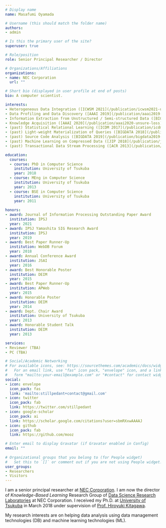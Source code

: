 ```yaml
---
# Display name
name: Masafumi Oyamada

# Username (this should match the folder name)
authors:
- admin

# Is this the primary user of the site?
superuser: true

# Role/position
role: Senior Principal Researcher / Director

# Organizations/Affiliations
organizations:
- name: NEC Corporation
  url: ""

# Short bio (displayed in user profile at end of posts)
bio: A computer scientist.

interests:
- Heterogeneous Data Integration ([ICWSM 2021](/publication/icwsm2021-uil), [SFDI 2021](/publication/sfdi2021-entity-matching-string-transformation), [SIGIR 2022](/publication/dblp-conferencessigirym-22))
- Data Profiling and Data Discovery ([AAAI 2019](/publication/aaai2019-meimei), [ICDE 2021](/publication/icde2021-pexeso))
- Information Extraction from Unstructured / Semi-structured Data ([BIGDATA 2019](/publication/bigdata2019-script-analysis), [EMNLP 2021](/publication/emnlp2021-taxonomy-enrichment))
- Knowledge Acquisition ([AAAI 2020](/publication/aaai2020-unsure-loss), [PAKDD 2021](/publication/pakdd2021-prototype))
- (past) Statistical Relational Learning ([ICDM 2017](/publication/icdm2017-relational-mixture-of-experts), [PAKDD 2017](/publication/pakdd2017-topic-bi-clustering))
- (past) Light-weight Materialization of Queries ([BIGDATA 2018](/publication/bigdata2018-apa-tree))
- (past) Source Code Analysis ([BIGDATA 2019](/publication/bigdata2019-script-analysis))
- (past) Machine Learning on Compressed Data ([JIP 2018](/publication/jip2018-compressed-machine-learning), [APWEB 2014](/publication/apweb2014-moarle))
- (past) Transactional Data Stream Processing ([ACR 2013](/publication/acr2013-transactional-stream), [SAC 2013](/publication/sac2013-transactional-stream))

education:
  courses:
  - course: PhD in Computer Science
    institution: University of Tsukuba
    year: 2018
  - course: MEng in Computer Science
    institution: University of Tsukuba
    year: 2013
  - course: BSE in Computer Science
    institution: University of Tsukuba
    year: 2011
  
honors:
- award: Journal of Information Processing Outstanding Paper Award
  institution: IPSJ
  year: 2021
- award: IPSJ Yamashita SIG Research Award
  institution: IPSJ
  year: 2019
- award: Best Paper Runner-Up
  institution: WebDB Forum
  year: 2018
- award: Annual Conference Award 
  institution: JSAI
  year: 2016
- award: Best Honorable Poster 
  institution: DEIM
  year: 2015
- award: Best Paper Runner-Up
  institution: APWeb
  year: 2015
- award: Honorable Poster 
  institution: DEIM
  year: 2014
- award: Dept. Chair Award
  institution: University of Tsukuba
  year: 2013
- award: Honorable Student Talk 
  institution: DEIM
  year: 2013

services:
- Reviewer (TBA)
- PC (TBA)

# Social/Academic Networking
# For available icons, see: https://sourcethemes.com/academic/docs/widgets/#icons
#   For an email link, use "fas" icon pack, "envelope" icon, and a link in the
#   form "mailto:your-email@example.com" or "#contact" for contact widget.
social:
- icon: envelope
  icon_pack: fas
  link: 'mailto:stillpedant+contact@gmail.com'
- icon: twitter
  icon_pack: fab
  link: https://twitter.com/stillpedant
- icon: google-scholar
  icon_pack: ai
  link: https://scholar.google.com/citations?user=sbmRXxwAAAAJ
- icon: github
  icon_pack: fab
  link: https://github.com/mooz

# Enter email to display Gravatar (if Gravatar enabled in Config)
email: ""
  
# Organizational groups that you belong to (for People widget)
#   Set this to `[]` or comment out if you are not using People widget.  
user_groups:
- Researchers
- Visitors
---
```


I am a senior principal researcher at [NEC Corporation](https://www.nec.com/). I am now
the director of *Knowledge-Based Learning* Research Group of [Data
Science Research Laboratories](https://www.nec.com/en/global/rd/) at NEC
Corporation. I received my Ph.D. at [University of
Tsukuba](https://www.tsukuba.ac.jp/en/) in March 2018 under supervision of
[Prof. Hiroyuki Kitagawa](http://www.kde.cs.tsukuba.ac.jp/~kitagawa/index.html).

My research interests are on helping data analysis using <i class="fas
fa-database"></i> data management technologies (DB) and <i class="fas
fa-brain"></i> machine learning technologies (ML).
